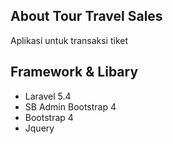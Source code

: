 ## About Tour Travel Sales
Aplikasi untuk transaksi tiket

## Framework & Libary
- Laravel 5.4
- SB Admin Bootstrap 4
- Bootstrap 4
- Jquery
